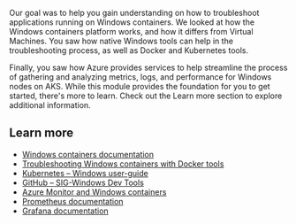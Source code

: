 ﻿Our goal was to help you gain understanding on how to troubleshoot applications running on Windows containers. We looked at how the Windows containers platform works, and how it differs from Virtual Machines. You saw how native Windows tools can help in the troubleshooting process, as well as Docker and Kubernetes tools.

Finally, you saw how Azure provides services to help streamline the process of gathering and analyzing metrics, logs, and performance for Windows nodes on AKS. While this module provides the foundation for you to get started, there's more to learn. Check out the Learn more section to explore additional information.

## Learn more

- [Windows containers documentation](/virtualization/windowscontainers)
- [Troubleshooting Windows containers with Docker tools](https://docs.docker.com/desktop/troubleshoot/topics/#topics-for-windows)
- [Kubernetes – Windows user-guide](https://kubernetes.io/docs/concepts/windows/user-guide/)
- [GitHub – SIG-Windows Dev Tools](https://github.com/kubernetes-sigs/sig-windows-dev-tools)
- [Azure Monitor and Windows containers](/azure/aks/monitor-aks)
- [Prometheus documentation](https://prometheus.io/docs/introduction/overview/)
- [Grafana documentation](https://grafana.com/docs/grafana/latest/)
